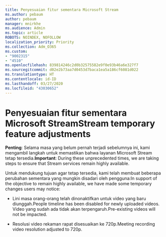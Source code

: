 ```yaml
---
title: Penyesuaian fitur sementara Microsoft Stream
ms.author: pebaum
author: pebaum
manager: mnirkhe
ms.audience: Admin
ms.topic: article
ROBOTS: NOINDEX, NOFOLLOW
localization_priority: Priority
ms.collection: Adm_O365
ms.custom:
- "9002315"
- "4510"
ms.openlocfilehash: 839814246c2d0b32575582e9f0e93b46a6e327f7
ms.sourcegitcommit: d02e2b73aa7d0453d7baca1ea5a186cf6081d022
ms.translationtype: HT
ms.contentlocale: id-ID
ms.lasthandoff: 03/27/2020
ms.locfileid: "43030652"
---
```

# <a name="stream-temporary-feature-adjustments"></a><span data-ttu-id="65de3-102">Penyesuaian fitur sementara Microsoft Stream</span><span class="sxs-lookup"><span data-stu-id="65de3-102">Stream temporary feature adjustments</span></span>

<span data-ttu-id="65de3-103">**Penting**: Selama masa yang belum pernah terjadi sebelumnya ini, kami mengambil langkah untuk memastikan bahwa layanan Microsoft Stream tetap tersedia.</span><span class="sxs-lookup"><span data-stu-id="65de3-103">**Important**: During these unprecedented times, we are taking steps to ensure that Stream services remain highly available.</span></span>

<span data-ttu-id="65de3-104">Untuk mendukung tujuan agar tetap tersedia, kami telah membuat beberapa perubahan sementara yang mungkin disadari oleh pengguna:</span><span class="sxs-lookup"><span data-stu-id="65de3-104">In support of the objective to remain highly available, we have made some temporary changes users may notice:</span></span> 

- <span data-ttu-id="65de3-105">Lini masa orang-orang telah dinonaktifkan untuk video yang baru diunggah.</span><span class="sxs-lookup"><span data-stu-id="65de3-105">People timeline has been disabled for newly uploaded videos.</span></span> <span data-ttu-id="65de3-106">Video yang sudah ada tidak akan terpengaruh.</span><span class="sxs-lookup"><span data-stu-id="65de3-106">Pre-existing videos will not be impacted.</span></span>

- <span data-ttu-id="65de3-107">Resolusi video rekaman rapat disesuaikan ke 720p.</span><span class="sxs-lookup"><span data-stu-id="65de3-107">Meeting recording video resolution adjusted to 720p.</span></span>
